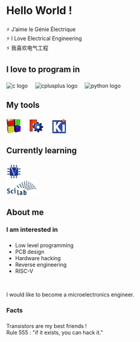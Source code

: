 <h1 align="left">Hello World !</h1>

###

<p align="left">⚡ J’aime le Génie Électrique  <br>⚡ I Love Electrical Engineering  <br>⚡ 我喜欢电气工程</p>

###

<h2 align="left">I love to program in</h2>

###

<div align="left">
  <img src="https://skillicons.dev/icons?i=c" height="40" alt="c logo"  />
  <img width="12" />
  <img src="https://skillicons.dev/icons?i=cpp" height="40" alt="cplusplus logo"  />
  <img width="12" />
  <img src="https://cdn.jsdelivr.net/gh/devicons/devicon/icons/python/python-original.svg" height="40" alt="python logo"  />
</div>

###

<h2 align="left">My tools</h2>

###

<div align="left">
  <img src="https://github.com/Ign555/Ign555/blob/main/Codeblocks_logo.png?raw=true" height="40" alt="code::block logo"  />
  <img width="12" />
  <img src="https://github.com/Ign555/Ign555/blob/main/FreeCAD-logo.svg_.png?raw=true" height="40" alt="code::block logo"  />
  <img width="12" />
  <img src="https://raw.githubusercontent.com/Ign555/Ign555/13ac8bce8103a2270b297c4453d3473cb55f5474/KiCad_logo_square.svg" height="40" alt="code::block logo"  />
  <img width="12" />
</div>

###

<h2 align="left">Currently learning</h2>

###

<div align="left">
  <img src="https://raw.githubusercontent.com/Ign555/Ign555/7dab212b2f3b07ba1641256a9608986b072d9016/file_type_verilog_icon_130092.svg" height="40" alt="Verilog logo"  />
</div>

<div align="left">
  <img src="https://github.com/Ign555/Ign555/blob/main/Scilab_Logo.png?raw=true" height="40" alt="Scilab logo"  />
</div>

###

<h2 align="left">About me</h2>

###

<h3 align="left">I am interested in</h3>

###

<ul align="left">
<li>Low level programming</li>
<li>PCB design</li>
<li>Hardware hacking</li>
<li>Reverse engineering</li>
<li>RISC-V</li>
</ul><br>

<p align="left">
I would like to become a microelectronics engineer.<br>
</p>

###

<h3 align="left">Facts</h3>

###

<p align="left">Transistors are my best friends !<br>Rule 555 : "if it exists, you can hack it."</p>

###

